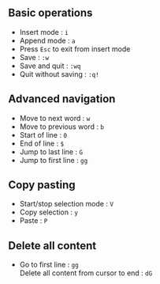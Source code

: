 ## Basic operations
- Insert mode : `i`  
- Append mode : `a`
- Press `Esc` to exit from insert mode  
- Save : `:w`  
- Save and quit : `:wq`  
- Quit without saving : `:q!`  

## Advanced navigation
- Move to next word : `w`  
- Move to previous word : `b`  
- Start of line : `0`  
- End of line : `$`  
- Jump to last line : `G`  
- Jump to first line : `gg`

## Copy pasting
- Start/stop selection mode : `V`  
- Copy selection : `y`  
- Paste : `P`

## Delete all content
- Go to first line : `gg`  
  Delete all content from cursor to end : `dG`  
